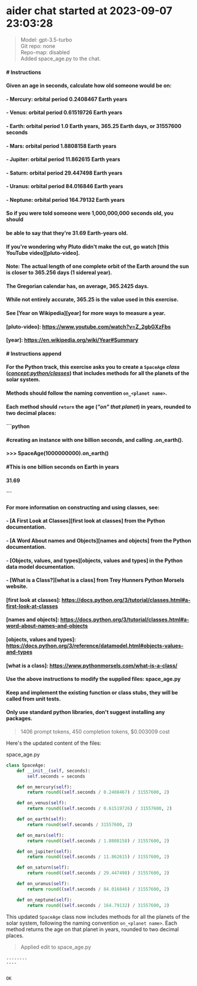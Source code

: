 
# aider chat started at 2023-09-07 23:03:28

> Model: gpt-3.5-turbo  
> Git repo: none  
> Repo-map: disabled  
> Added space_age.py to the chat.  

#### # Instructions  
####   
#### Given an age in seconds, calculate how old someone would be on:  
####   
#### - Mercury: orbital period 0.2408467 Earth years  
#### - Venus: orbital period 0.61519726 Earth years  
#### - Earth: orbital period 1.0 Earth years, 365.25 Earth days, or 31557600 seconds  
#### - Mars: orbital period 1.8808158 Earth years  
#### - Jupiter: orbital period 11.862615 Earth years  
#### - Saturn: orbital period 29.447498 Earth years  
#### - Uranus: orbital period 84.016846 Earth years  
#### - Neptune: orbital period 164.79132 Earth years  
####   
#### So if you were told someone were 1,000,000,000 seconds old, you should  
#### be able to say that they're 31.69 Earth-years old.  
####   
#### If you're wondering why Pluto didn't make the cut, go watch [this YouTube video][pluto-video].  
####   
#### Note: The actual length of one complete orbit of the Earth around the sun is closer to 365.256 days (1 sidereal year).  
#### The Gregorian calendar has, on average, 365.2425 days.  
#### While not entirely accurate, 365.25 is the value used in this exercise.  
#### See [Year on Wikipedia][year] for more ways to measure a year.  
####   
#### [pluto-video]: https://www.youtube.com/watch?v=Z_2gbGXzFbs  
#### [year]: https://en.wikipedia.org/wiki/Year#Summary  
#### # Instructions append  
####   
#### For the Python track, this exercise asks you to create a `SpaceAge` _class_ (_[concept:python/classes]()_) that includes methods for all the planets of the solar system.  
#### Methods should follow the naming convention `on_<planet name>`.  
####   
#### Each method should `return` the age (_"on" that planet_) in years, rounded to two decimal places:  
####   
#### ```python  
#### #creating an instance with one billion seconds, and calling .on_earth().  
#### >>> SpaceAge(1000000000).on_earth()  
####   
#### #This is one billion seconds on Earth in years  
#### 31.69  
#### ```  
####   
#### For more information on constructing and using classes, see:  
####   
#### -   [**A First Look at Classes**][first look at classes] from the Python documentation.  
#### -   [**A Word About names and Objects**][names and objects] from the Python documentation.  
#### -   [**Objects, values, and types**][objects, values and types] in the Python data model documentation.  
#### -   [**What is a Class?**][what is a class] from Trey Hunners Python Morsels website.  
####   
#### [first look at classes]: https://docs.python.org/3/tutorial/classes.html#a-first-look-at-classes  
#### [names and objects]: https://docs.python.org/3/tutorial/classes.html#a-word-about-names-and-objects  
#### [objects, values and types]: https://docs.python.org/3/reference/datamodel.html#objects-values-and-types  
#### [what is a class]: https://www.pythonmorsels.com/what-is-a-class/  
####   
#### ####  
####   
#### Use the above instructions to modify the supplied files: space_age.py  
#### Keep and implement the existing function or class stubs, they will be called from unit tests.  
#### Only use standard python libraries, don't suggest installing any packages.  
> 1406 prompt tokens, 450 completion tokens, $0.003009 cost  

Here's the updated content of the files:

space_age.py
```python
class SpaceAge:
    def __init__(self, seconds):
        self.seconds = seconds

    def on_mercury(self):
        return round((self.seconds / 0.2408467) / 31557600, 2)

    def on_venus(self):
        return round((self.seconds / 0.61519726) / 31557600, 2)

    def on_earth(self):
        return round(self.seconds / 31557600, 2)

    def on_mars(self):
        return round((self.seconds / 1.8808158) / 31557600, 2)

    def on_jupiter(self):
        return round((self.seconds / 11.862615) / 31557600, 2)

    def on_saturn(self):
        return round((self.seconds / 29.447498) / 31557600, 2)

    def on_uranus(self):
        return round((self.seconds / 84.016846) / 31557600, 2)

    def on_neptune(self):
        return round((self.seconds / 164.79132) / 31557600, 2)
```

This updated `SpaceAge` class now includes methods for all the planets of the solar system, following the naming convention `on_<planet name>`. Each method returns the age on that planet in years, rounded to two decimal places.

> Applied edit to space_age.py  
```
........
----


OK

```